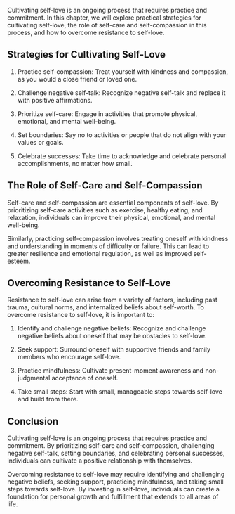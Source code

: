 
Cultivating self-love is an ongoing process that requires practice and commitment. In this chapter, we will explore practical strategies for cultivating self-love, the role of self-care and self-compassion in this process, and how to overcome resistance to self-love.

Strategies for Cultivating Self-Love
------------------------------------

1. Practice self-compassion: Treat yourself with kindness and compassion, as you would a close friend or loved one.

2. Challenge negative self-talk: Recognize negative self-talk and replace it with positive affirmations.

3. Prioritize self-care: Engage in activities that promote physical, emotional, and mental well-being.

4. Set boundaries: Say no to activities or people that do not align with your values or goals.

5. Celebrate successes: Take time to acknowledge and celebrate personal accomplishments, no matter how small.

The Role of Self-Care and Self-Compassion
-----------------------------------------

Self-care and self-compassion are essential components of self-love. By prioritizing self-care activities such as exercise, healthy eating, and relaxation, individuals can improve their physical, emotional, and mental well-being.

Similarly, practicing self-compassion involves treating oneself with kindness and understanding in moments of difficulty or failure. This can lead to greater resilience and emotional regulation, as well as improved self-esteem.

Overcoming Resistance to Self-Love
----------------------------------

Resistance to self-love can arise from a variety of factors, including past trauma, cultural norms, and internalized beliefs about self-worth. To overcome resistance to self-love, it is important to:

1. Identify and challenge negative beliefs: Recognize and challenge negative beliefs about oneself that may be obstacles to self-love.

2. Seek support: Surround oneself with supportive friends and family members who encourage self-love.

3. Practice mindfulness: Cultivate present-moment awareness and non-judgmental acceptance of oneself.

4. Take small steps: Start with small, manageable steps towards self-love and build from there.

Conclusion
----------

Cultivating self-love is an ongoing process that requires practice and commitment. By prioritizing self-care and self-compassion, challenging negative self-talk, setting boundaries, and celebrating personal successes, individuals can cultivate a positive relationship with themselves.

Overcoming resistance to self-love may require identifying and challenging negative beliefs, seeking support, practicing mindfulness, and taking small steps towards self-love. By investing in self-love, individuals can create a foundation for personal growth and fulfillment that extends to all areas of life.
